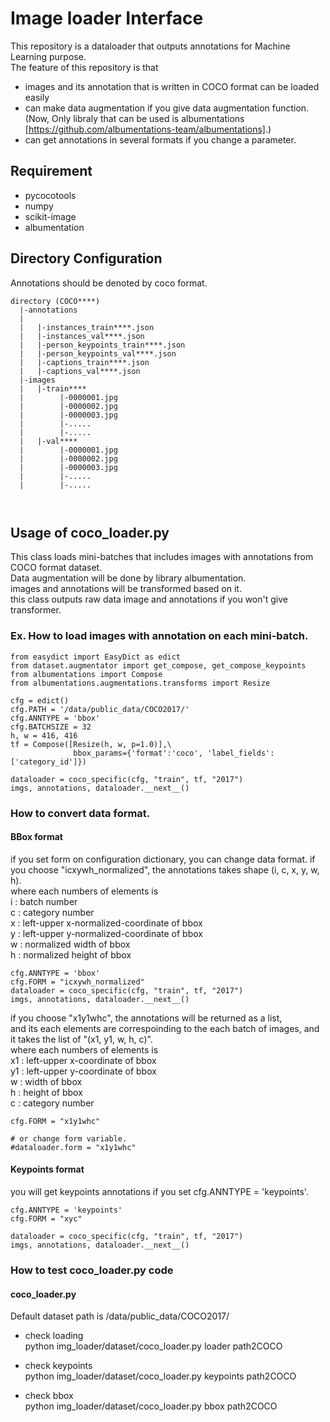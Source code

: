 # Image loader Interface
This repository is a dataloader that outputs annotations for Machine Learning purpose.  
The feature of this repository is that  
* images and its annotation that is written in COCO format can be loaded easily
* can make data augmentation if you give data augmentation function.  
  (Now, Only libraly that can be used is albumentations [https://github.com/albumentations-team/albumentations].)  
* can get annotations in several formats if you change a parameter.


## Requirement
* pycocotools
* numpy
* scikit-image
* albumentation

## Directory Configuration  
Annotations should be denoted by coco format.  
```
directory (COCO****)
  |-annotations
  |
  |   |-instances_train****.json
  |   |-instances_val****.json
  |   |-person_keypoints_train****.json
  |   |-person_keypoints_val****.json
  |   |-captions_train****.json
  |   |-captions_val****.json
  |-images
  |   |-train****
  |        |-0000001.jpg
  |        |-0000002.jpg
  |        |-0000003.jpg
  |        |-.....
  |        |-.....
  |   |-val****
  |        |-0000001.jpg
  |        |-0000002.jpg
  |        |-0000003.jpg
  |        |-.....
  |        |-.....

 
```

## Usage of coco_loader.py
This class loads mini-batches that includes images with annotations from COCO format dataset.  
Data augmentation will be done by library albumentation.  
images and annotations will be transformed based on it.  
this class outputs raw data image and annotations if you won't give transformer.  


### Ex. How to load images with annotation on each mini-batch.
```
from easydict import EasyDict as edict
from dataset.augmentator import get_compose, get_compose_keypoints
from albumentations import Compose
from albumentations.augmentations.transforms import Resize

cfg = edict()
cfg.PATH = '/data/public_data/COCO2017/'
cfg.ANNTYPE = 'bbox'
cfg.BATCHSIZE = 32
h, w = 416, 416
tf = Compose([Resize(h, w, p=1.0)],\
              bbox_params={'format':'coco', 'label_fields':['category_id']})

dataloader = coco_specific(cfg, "train", tf, "2017")
imgs, annotations, dataloader.__next__()

```

### How to convert data format.

#### BBox format  
if you set form on configuration dictionary, you can change data format.
if you choose "icxywh_normalized", the annotations takes shape (i, c, x, y, w, h).  
where each numbers of elements is  
i : batch number  
c : category number  
x : left-upper x-normalized-coordinate of bbox  
y : left-upper y-normalized-coordinate of bbox  
w : normalized width of bbox  
h : normalized height of bbox  
```
cfg.ANNTYPE = 'bbox'
cfg.FORM = "icxywh_normalized"
dataloader = coco_specific(cfg, "train", tf, "2017")
imgs, annotations, dataloader.__next__()
```

if you choose "x1y1whc", the annotations will be returned as a list,  
and its each elements are correspoinding to the each batch of images, and it takes the list of "(x1, y1, w, h, c)".  
where each numbers of elements is  
x1 : left-upper x-coordinate of bbox  
y1 : left-upper y-coordinate of bbox  
w : width of bbox  
h : height of bbox  
c : category number  
```
cfg.FORM = "x1y1whc"

# or change form variable.
#dataloader.form = "x1y1whc"
```


#### Keypoints format  
you will get keypoints annotations if you set cfg.ANNTYPE = 'keypoints'.
```
cfg.ANNTYPE = 'keypoints'
cfg.FORM = "xyc"

dataloader = coco_specific(cfg, "train", tf, "2017")
imgs, annotations, dataloader.__next__()
```

### How to test coco_loader.py code

#### coco_loader.py
Default dataset path is /data/public_data/COCO2017/

* check loading  
python img_loader/dataset/coco_loader.py loader path2COCO

* check keypoints  
python img_loader/dataset/coco_loader.py keypoints path2COCO

* check bbox  
python img_loader/dataset/coco_loader.py bbox path2COCO
